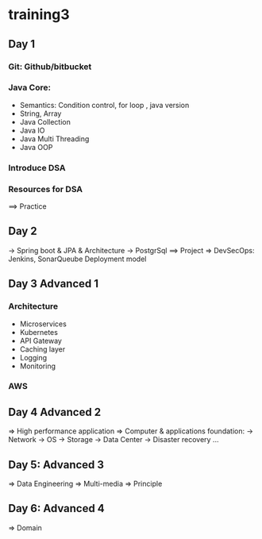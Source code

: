 # training3

## Day 1
### Git: Github/bitbucket
### Java Core:
  - Semantics: Condition control, for loop , java version
  - String, Array
  - Java Collection
  - Java IO
  - Java Multi Threading
  - Java OOP
### Introduce DSA
### Resources for DSA
==> Practice
## Day 2
-> Spring boot & JPA & Architecture
-> PostgrSql
==> Project
=> DevSecOps:
  Jenkins, SonarQueube
Deployment model
## Day 3 Advanced 1
### Architecture  
  - Microservices
  - Kubernetes
  - API Gateway
  - Caching layer
  - Logging
  - Monitoring
### AWS

## Day 4 Advanced 2
=> High performance application
=> Computer & applications foundation:
  -> Network
  -> OS
  -> Storage
  -> Data Center
  -> Disaster recovery
  ...

## Day 5: Advanced 3
=> Data Engineering
=> Multi-media
=> Principle
## Day 6: Advanced 4
=> Domain
